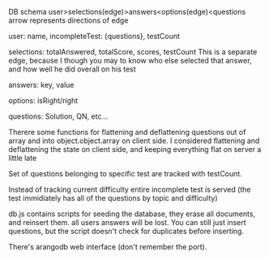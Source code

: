 DB schema
user>selections(edge)>answers<options(edge)<questions
arrow represents directions of edge

user: name, incompleteTest: {questions}, testCount

selections: totalAnswered, totalScore, scores, testCount
This is a separate edge, because I though you may to know who else selected that answer,
and how well he did overall on his test

answers: key, value

options: isRight/right

questions: Solution, QN, etc...



Therere some functions for flattening and deflattening questions out of array and into object.object.array on client side.
I considered flattening and deflattening the state on client side, and keeping everything flat on server a little late

Set of questions belonging to specific test are tracked with testCount.

Instead of tracking current difficulty entire incomplete test is served 
(the test immidiately has all of the questions by topic and difficulty)

db.js contains scripts for seeding the database, they erase all documents, and reinsert them.
all users answers will be lost. You can still just insert questions, but the script doesn't
check for duplicates before inserting.

There's arangodb web interface (don't remember the port).